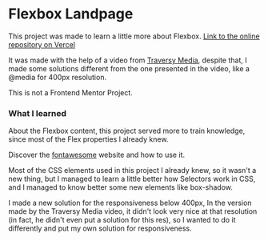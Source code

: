 # Flexbox Landpage

This project was made to learn a little more about Flexbox. [Link to the online repository on Vercel](https://frontend-mentor-project-tau.vercel.app)

It was made with the help of a video from [Traversy Media](https://www.youtube.com/watch?v=3YW65K6LcIA), despite that, I made some solutions different from the one presented in the video, like a @media for 400px resolution.

This is not a Frontend Mentor Project.

### What I learned

About the Flexbox content, this project served more to train knowledge, since most of the Flex properties I already knew.

Discover the [fontawesome](https://fontawesome.com) website and how to use it.

Most of the CSS elements used in this project I already knew, so it wasn't a new thing, but I managed to learn a little better how Selectors work in CSS, and I managed to know better some new elements like box-shadow.

I made a new solution for the responsiveness below 400px, In the version made by the Traversy Media video, it didn't look very nice at that resolution (in fact, he didn't even put a solution for this res), so I wanted to do it differently and put my own solution for responsiveness.
